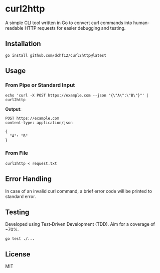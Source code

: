 # curl2http

A simple CLI tool written in Go to convert curl commands into human-readable HTTP requests for easier debugging and testing.

## Installation

```shell
go install github.com/dchf12/curl2http@latest
```

## Usage

### From Pipe or Standard Input

```shell
echo 'curl -X POST https://example.com --json "{\"A\":\"B\"}"' | curl2http
```

**Output:**
```
POST https://example.com
content-type: application/json

{
  "A": "B"
}
```

### From File

```shell
curl2http < request.txt
```

## Error Handling

In case of an invalid curl command, a brief error code will be printed to standard error.

## Testing

Developed using Test-Driven Development (TDD). Aim for a coverage of ~70%.

```shell
go test ./...
```

## License

MIT

